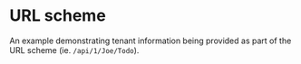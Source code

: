 # URL scheme

An example demonstrating tenant information being provided as part of the URL
scheme (ie. `/api/1/Joe/Todo`).
